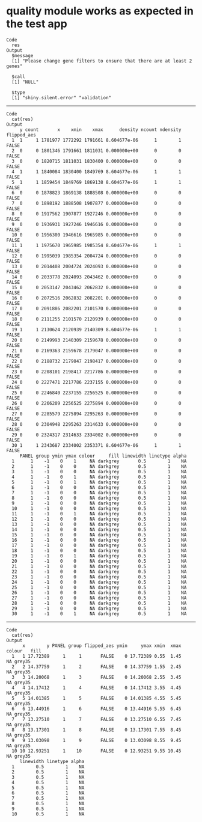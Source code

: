 # quality module works as expected in the test app

    Code
      res
    Output
      $message
      [1] "Please change gene filters to ensure that there are at least 2 genes"
      
      $call
      [1] "NULL"
      
      $type
      [1] "shiny.silent.error" "validation"        
      

---

    Code
      cat(res)
    Output
         y count       x    xmin    xmax      density ncount ndensity flipped_aes
      1  1     1 1781977 1772292 1791661 8.604677e-06      1        1       FALSE
      2  0     0 1801346 1791661 1811031 0.000000e+00      0        0       FALSE
      3  0     0 1820715 1811031 1830400 0.000000e+00      0        0       FALSE
      4  1     1 1840084 1830400 1849769 8.604677e-06      1        1       FALSE
      5  1     1 1859454 1849769 1869138 8.604677e-06      1        1       FALSE
      6  0     0 1878823 1869138 1888508 0.000000e+00      0        0       FALSE
      7  0     0 1898192 1888508 1907877 0.000000e+00      0        0       FALSE
      8  0     0 1917562 1907877 1927246 0.000000e+00      0        0       FALSE
      9  0     0 1936931 1927246 1946616 0.000000e+00      0        0       FALSE
      10 0     0 1956300 1946616 1965985 0.000000e+00      0        0       FALSE
      11 1     1 1975670 1965985 1985354 8.604677e-06      1        1       FALSE
      12 0     0 1995039 1985354 2004724 0.000000e+00      0        0       FALSE
      13 0     0 2014408 2004724 2024093 0.000000e+00      0        0       FALSE
      14 0     0 2033778 2024093 2043462 0.000000e+00      0        0       FALSE
      15 0     0 2053147 2043462 2062832 0.000000e+00      0        0       FALSE
      16 0     0 2072516 2062832 2082201 0.000000e+00      0        0       FALSE
      17 0     0 2091886 2082201 2101570 0.000000e+00      0        0       FALSE
      18 0     0 2111255 2101570 2120939 0.000000e+00      0        0       FALSE
      19 1     1 2130624 2120939 2140309 8.604677e-06      1        1       FALSE
      20 0     0 2149993 2140309 2159678 0.000000e+00      0        0       FALSE
      21 0     0 2169363 2159678 2179047 0.000000e+00      0        0       FALSE
      22 0     0 2188732 2179047 2198417 0.000000e+00      0        0       FALSE
      23 0     0 2208101 2198417 2217786 0.000000e+00      0        0       FALSE
      24 0     0 2227471 2217786 2237155 0.000000e+00      0        0       FALSE
      25 0     0 2246840 2237155 2256525 0.000000e+00      0        0       FALSE
      26 0     0 2266209 2256525 2275894 0.000000e+00      0        0       FALSE
      27 0     0 2285579 2275894 2295263 0.000000e+00      0        0       FALSE
      28 0     0 2304948 2295263 2314633 0.000000e+00      0        0       FALSE
      29 0     0 2324317 2314633 2334002 0.000000e+00      0        0       FALSE
      30 1     1 2343687 2334002 2353371 8.604677e-06      1        1       FALSE
         PANEL group ymin ymax colour     fill linewidth linetype alpha
      1      1    -1    0    1     NA darkgrey       0.5        1    NA
      2      1    -1    0    0     NA darkgrey       0.5        1    NA
      3      1    -1    0    0     NA darkgrey       0.5        1    NA
      4      1    -1    0    1     NA darkgrey       0.5        1    NA
      5      1    -1    0    1     NA darkgrey       0.5        1    NA
      6      1    -1    0    0     NA darkgrey       0.5        1    NA
      7      1    -1    0    0     NA darkgrey       0.5        1    NA
      8      1    -1    0    0     NA darkgrey       0.5        1    NA
      9      1    -1    0    0     NA darkgrey       0.5        1    NA
      10     1    -1    0    0     NA darkgrey       0.5        1    NA
      11     1    -1    0    1     NA darkgrey       0.5        1    NA
      12     1    -1    0    0     NA darkgrey       0.5        1    NA
      13     1    -1    0    0     NA darkgrey       0.5        1    NA
      14     1    -1    0    0     NA darkgrey       0.5        1    NA
      15     1    -1    0    0     NA darkgrey       0.5        1    NA
      16     1    -1    0    0     NA darkgrey       0.5        1    NA
      17     1    -1    0    0     NA darkgrey       0.5        1    NA
      18     1    -1    0    0     NA darkgrey       0.5        1    NA
      19     1    -1    0    1     NA darkgrey       0.5        1    NA
      20     1    -1    0    0     NA darkgrey       0.5        1    NA
      21     1    -1    0    0     NA darkgrey       0.5        1    NA
      22     1    -1    0    0     NA darkgrey       0.5        1    NA
      23     1    -1    0    0     NA darkgrey       0.5        1    NA
      24     1    -1    0    0     NA darkgrey       0.5        1    NA
      25     1    -1    0    0     NA darkgrey       0.5        1    NA
      26     1    -1    0    0     NA darkgrey       0.5        1    NA
      27     1    -1    0    0     NA darkgrey       0.5        1    NA
      28     1    -1    0    0     NA darkgrey       0.5        1    NA
      29     1    -1    0    0     NA darkgrey       0.5        1    NA
      30     1    -1    0    1     NA darkgrey       0.5        1    NA

---

    Code
      cat(res)
    Output
          x        y PANEL group flipped_aes ymin     ymax xmin  xmax colour   fill
      1   1 17.72389     1     1       FALSE    0 17.72389 0.55  1.45     NA grey35
      2   2 14.37759     1     2       FALSE    0 14.37759 1.55  2.45     NA grey35
      3   3 14.20068     1     3       FALSE    0 14.20068 2.55  3.45     NA grey35
      4   4 14.17412     1     4       FALSE    0 14.17412 3.55  4.45     NA grey35
      5   5 14.01385     1     5       FALSE    0 14.01385 4.55  5.45     NA grey35
      6   6 13.44916     1     6       FALSE    0 13.44916 5.55  6.45     NA grey35
      7   7 13.27510     1     7       FALSE    0 13.27510 6.55  7.45     NA grey35
      8   8 13.17301     1     8       FALSE    0 13.17301 7.55  8.45     NA grey35
      9   9 13.03098     1     9       FALSE    0 13.03098 8.55  9.45     NA grey35
      10 10 12.93251     1    10       FALSE    0 12.93251 9.55 10.45     NA grey35
         linewidth linetype alpha
      1        0.5        1    NA
      2        0.5        1    NA
      3        0.5        1    NA
      4        0.5        1    NA
      5        0.5        1    NA
      6        0.5        1    NA
      7        0.5        1    NA
      8        0.5        1    NA
      9        0.5        1    NA
      10       0.5        1    NA

